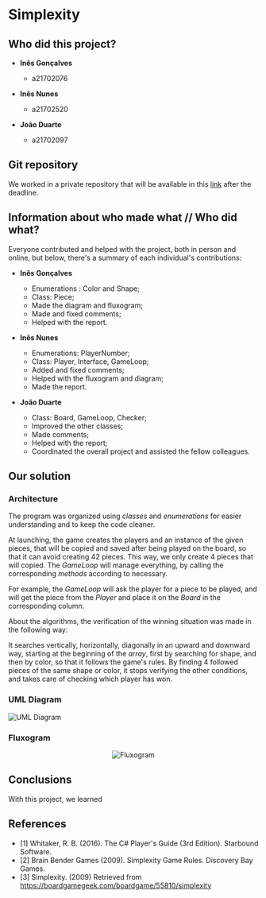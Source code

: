 # Simplexity

## Who did this project?

* __Inês Gonçalves__
    * a21702076

* __Inês Nunes__
    * a21702520

* __João Duarte__
    * a21702097

## Git repository

We worked in a private repository that will be available in this
[link](https://github.com/JoaoAlexandreDuarte/1-Projeto-LP) after the deadline.

## Information about who made what // Who did what?

Everyone contributed and helped with the project, both in person and online,
but below, there's a summary of each individual's contributions:

* __Inês Gonçalves__
    * Enumerations : Color and Shape;
    * Class: Piece;
    * Made the diagram and fluxogram;
    * Made and fixed comments;
    * Helped with the report.

* __Inês Nunes__
    * Enumerations: PlayerNumber;
    * Class: Player, Interface, GameLoop;
    * Added and fixed comments;
    * Helped with the fluxogram and diagram;
    * Made the report.

* __João Duarte__
    * Class: Board, GameLoop, Checker;
    * Improved the other classes;
    * Made comments;
    * Helped with the report;
    * Coordinated the overall project and assisted the fellow colleagues.

## Our solution

### Architecture

The program was organized using _classes_ and _enumerations_ for easier
understanding and to keep the code cleaner.

At launching, the game creates the players and an instance of the given pieces,
that will be copied and saved after being played on the board, so that it can
avoid creating 42 pieces. This way, we only create 4 pieces that will copied.
The _GameLoop_ will manage everything, by calling the corresponding _methods_
according to necessary.

For example, the _GameLoop_ will ask the player for a piece to be played, and
will get the piece from the _Player_ and place it on the _Board_ in the
corresponding column.

About the algorithms, the verification of the winning situation was made in the
following way:

It searches vertically, horizontally, diagonally in an upward and downward way,
starting at the beginning of the _array_, first by searching for shape, 
and then by color, so that it follows the game's rules.
By finding 4 followed pieces of the same shape or color, it stops verifying the
other conditions, and takes care of checking which player has won.

### UML Diagram

![UML Diagram](https://i.imgur.com/nBJECWs.png)

### Fluxogram

<p align="center">
  <img src="https://i.imgur.com/APlLnv6.png" alt="Fluxogram"/>
</p>

## Conclusions

With this project, we learned 

## References

* <a name="ref1">[1]</a> Whitaker, R. B. (2016). The C# Player's Guide
  (3rd Edition). Starbound Software.
* <a name="ref2">[2]</a> Brain Bender Games (2009). Simplexity Game Rules.
  Discovery Bay Games.
* <a name="ref3">[3]</a> Simplexity. (2009) Retrieved from
  https://boardgamegeek.com/boardgame/55810/simplexity

